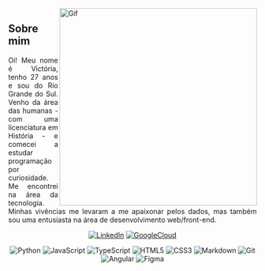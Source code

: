 
<img align="right" alt="Gif" height="400" src="https://i.pinimg.com/originals/b6/e9/7d/b6e97d9c28651e1c05f91637334563a5.gif">

<h2> Sobre mim </h2>

<p align="justify">Oi! Meu nome é Victória, tenho 27 anos e sou do Rio Grande do Sul. Venho da área das humanas - com uma licenciatura em História - e comecei a estudar programação por curiosidade. Me encontrei na área da tecnologia. Minhas vivências me levaram a me apaixonar pelos dados, mas também sou uma entusiasta na área de desenvolvimento web/front-end.</p>

<div align="center">
  
[![LinkedIn](https://img.shields.io/badge/-LinkedIn-000?style=social&logo=linkedin&logoColor=FFAB33&color=FFF)](https://www.linkedin.com/in/victoriazanella/)
[![GoogleCloud](https://img.shields.io/badge/GCP-4285F4?style=social&logo=google-cloud&logoColor=FFAB33&color=FFF)](https://www.cloudskillsboost.google/public_profiles/881aeda4-6818-4194-8aec-bc011efdfff8)

</div>
<div align="center">

![Python](https://img.shields.io/badge/python-3670A0?style=for-the-badge&logo=python&logoColor=FFAB33&color=FFF)
![JavaScript](https://img.shields.io/badge/javascript-%23323330.svg?style=for-the-badge&logo=javascript&logoColor=FFAB33&color=FFF)
![TypeScript](https://img.shields.io/badge/typescript-000?style=for-the-badge&logo=html5&logoColor=FFAB33&color=FFF)
![HTML5](https://img.shields.io/badge/HTML-000?style=for-the-badge&logo=html5&logoColor=FFAB33&color=FFF) 
![CSS3](https://img.shields.io/badge/CSS-000?style=for-the-badge&logo=css3&logoColor=FFAB33&color=FFF) 
![Markdown](https://img.shields.io/badge/Markdown-000?style=for-the-badge&logo=markdown&logoColor=FFAB33&color=FFF)
![Git](https://img.shields.io/badge/git-%23F05033.svg?style=for-the-badge&logo=git&logoColor=FFAB33&color=FFF)
![Angular](https://img.shields.io/badge/angular-%23DD0031.svg?style=for-the-badge&logo=angular&logoColor=FFAB33&color=FFF)
![Figma](https://img.shields.io/badge/figma-%23F24E1E.svg?style=for-the-badge&logo=figma&logoColor=FFAB33&color=FFF)

</div>
